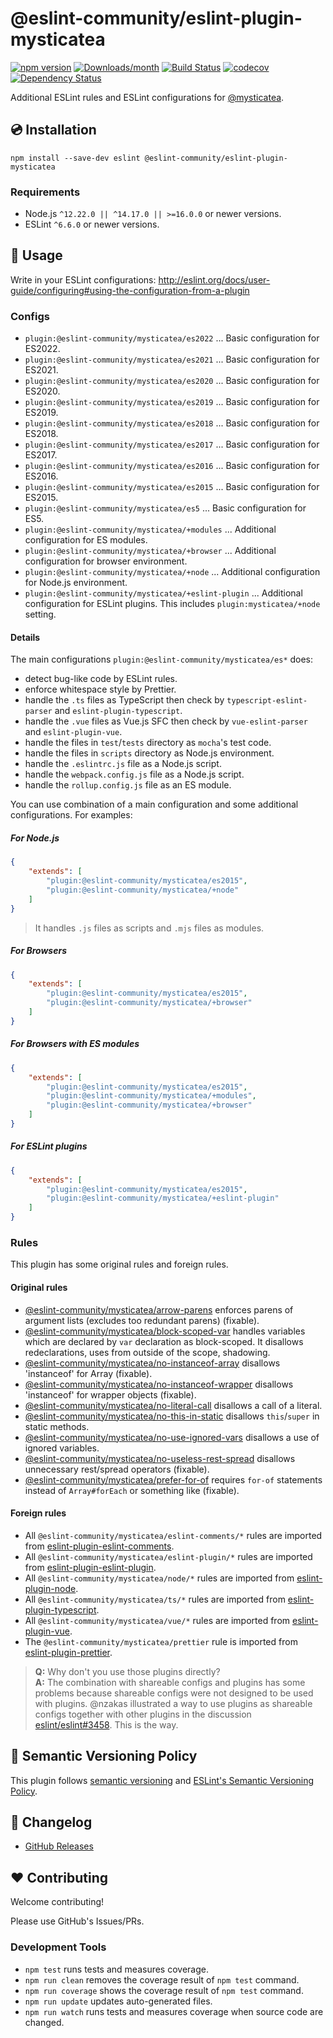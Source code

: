 # @eslint-community/eslint-plugin-mysticatea

[![npm version](https://img.shields.io/npm/v/@eslint-community/eslint-plugin-mysticatea.svg)](https://www.npmjs.com/package/@eslint-community/eslint-plugin-mysticatea)
[![Downloads/month](https://img.shields.io/npm/dm/@eslint-community/eslint-plugin-mysticatea.svg)](http://www.npmtrends.com/@eslint-community/eslint-plugin-mysticatea)
[![Build Status](https://github.com/eslint-community/eslint-plugin-mysticatea/workflows/CI/badge.svg)](https://github.com/eslint-community/eslint-plugin-mysticatea/actions)
[![codecov](https://codecov.io/gh/eslint-community/eslint-plugin-mysticatea/branch/master/graph/badge.svg)](https://codecov.io/gh/eslint-community/eslint-plugin-mysticatea)
[![Dependency Status](https://david-dm.org/eslint-community/eslint-plugin-mysticatea.svg)](https://david-dm.org/eslint-community/eslint-plugin-mysticatea)

Additional ESLint rules and ESLint configurations for [@mysticatea](https://github.com/mysticatea).

## 💿 Installation

```
npm install --save-dev eslint @eslint-community/eslint-plugin-mysticatea
```

### Requirements

- Node.js `^12.22.0 || ^14.17.0 || >=16.0.0` or newer versions.
- ESLint `^6.6.0` or newer versions.

## 📖 Usage

Write in your ESLint configurations: http://eslint.org/docs/user-guide/configuring#using-the-configuration-from-a-plugin

### Configs

- `plugin:@eslint-community/mysticatea/es2022` ... Basic configuration for ES2022.
- `plugin:@eslint-community/mysticatea/es2021` ... Basic configuration for ES2021.
- `plugin:@eslint-community/mysticatea/es2020` ... Basic configuration for ES2020.
- `plugin:@eslint-community/mysticatea/es2019` ... Basic configuration for ES2019.
- `plugin:@eslint-community/mysticatea/es2018` ... Basic configuration for ES2018.
- `plugin:@eslint-community/mysticatea/es2017` ... Basic configuration for ES2017.
- `plugin:@eslint-community/mysticatea/es2016` ... Basic configuration for ES2016.
- `plugin:@eslint-community/mysticatea/es2015` ... Basic configuration for ES2015.
- `plugin:@eslint-community/mysticatea/es5` ... Basic configuration for ES5.
- `plugin:@eslint-community/mysticatea/+modules` ... Additional configuration for ES modules.
- `plugin:@eslint-community/mysticatea/+browser` ... Additional configuration for browser environment.
- `plugin:@eslint-community/mysticatea/+node` ... Additional configuration for Node.js environment.
- `plugin:@eslint-community/mysticatea/+eslint-plugin` ... Additional configuration for ESLint plugins. This includes `plugin:mysticatea/+node` setting.

#### Details

The main configurations `plugin:@eslint-community/mysticatea/es*` does:

- detect bug-like code by ESLint rules.
- enforce whitespace style by Prettier.
- handle the `.ts` files as TypeScript then check by `typescript-eslint-parser` and `eslint-plugin-typescript`.
- handle the `.vue` files as Vue.js SFC then check by `vue-eslint-parser` and `eslint-plugin-vue`.
- handle the files in `test`/`tests` directory as `mocha`'s test code.
- handle the files in `scripts` directory as Node.js environment.
- handle the `.eslintrc.js` file as a Node.js script.
- handle the `webpack.config.js` file as a Node.js script.
- handle the `rollup.config.js` file as an ES module.

You can use combination of a main configuration and some additional configurations.
For examples:

##### For Node.js

```json
{
    "extends": [
        "plugin:@eslint-community/mysticatea/es2015",
        "plugin:@eslint-community/mysticatea/+node"
    ]
}
```

> It handles `.js` files as scripts and `.mjs` files as modules.

##### For Browsers

```json
{
    "extends": [
        "plugin:@eslint-community/mysticatea/es2015",
        "plugin:@eslint-community/mysticatea/+browser"
    ]
}
```

##### For Browsers with ES modules

```json
{
    "extends": [
        "plugin:@eslint-community/mysticatea/es2015",
        "plugin:@eslint-community/mysticatea/+modules",
        "plugin:@eslint-community/mysticatea/+browser"
    ]
}
```

##### For ESLint plugins

```json
{
    "extends": [
        "plugin:@eslint-community/mysticatea/es2015",
        "plugin:@eslint-community/mysticatea/+eslint-plugin"
    ]
}
```

### Rules

This plugin has some original rules and foreign rules.

#### Original rules

- [@eslint-community/mysticatea/arrow-parens](docs/rules/arrow-parens.md) enforces parens of argument lists (excludes too redundant parens) (fixable).
- [@eslint-community/mysticatea/block-scoped-var](docs/rules/block-scoped-var.md) handles variables which are declared by `var` declaration as block-scoped. It disallows redeclarations, uses from outside of the scope, shadowing.
- [@eslint-community/mysticatea/no-instanceof-array](docs/rules/no-instanceof-array.md) disallows 'instanceof' for Array (fixable).
- [@eslint-community/mysticatea/no-instanceof-wrapper](docs/rules/no-instanceof-wrapper.md) disallows 'instanceof' for wrapper objects (fixable).
- [@eslint-community/mysticatea/no-literal-call](docs/rules/no-literal-call.md) disallows a call of a literal.
- [@eslint-community/mysticatea/no-this-in-static](docs/rules/no-this-in-static.md) disallows `this`/`super` in static methods.
- [@eslint-community/mysticatea/no-use-ignored-vars](docs/rules/no-use-ignored-vars.md) disallows a use of ignored variables.
- [@eslint-community/mysticatea/no-useless-rest-spread](docs/rules/no-useless-rest-spread.md) disallows unnecessary rest/spread operators (fixable).
- [@eslint-community/mysticatea/prefer-for-of](docs/rules/prefer-for-of.md) requires `for-of` statements instead of `Array#forEach` or something like (fixable).

#### Foreign rules

- All `@eslint-community/mysticatea/eslint-comments/*` rules are imported from [eslint-plugin-eslint-comments](https://www.npmjs.com/package/eslint-plugin-eslint-comments).
- All `@eslint-community/mysticatea/eslint-plugin/*` rules are imported from [eslint-plugin-eslint-plugin](https://www.npmjs.com/package/eslint-plugin-eslint-plugin).
- All `@eslint-community/mysticatea/node/*` rules are imported from [eslint-plugin-node](https://www.npmjs.com/package/eslint-plugin-node).
- All `@eslint-community/mysticatea/ts/*` rules are imported from [eslint-plugin-typescript](https://www.npmjs.com/package/eslint-plugin-typescript).
- All `@eslint-community/mysticatea/vue/*` rules are imported from [eslint-plugin-vue](https://www.npmjs.com/package/eslint-plugin-vue).
- The `@eslint-community/mysticatea/prettier` rule is imported from [eslint-plugin-prettier](https://www.npmjs.com/package/eslint-plugin-prettier).

> **Q:** Why don't you use those plugins directly?<br>
> **A:** The combination with shareable configs and plugins has some problems because shareable configs were not designed to be used with plugins. @nzakas illustrated a way to use plugins as shareable configs together with other plugins in the discussion [eslint/eslint#3458](https://github.com/eslint/eslint/issues/3458#issuecomment-257161846). This is the way.

## 🚥 Semantic Versioning Policy

This plugin follows [semantic versioning](http://semver.org/) and [ESLint's Semantic Versioning Policy](https://github.com/eslint/eslint#semantic-versioning-policy).

## 📰 Changelog

- [GitHub Releases](https://github.com/eslint-community/eslint-plugin-mysticatea/releases)

## ❤️ Contributing

Welcome contributing!

Please use GitHub's Issues/PRs.

### Development Tools

- `npm test` runs tests and measures coverage.
- `npm run clean` removes the coverage result of `npm test` command.
- `npm run coverage` shows the coverage result of `npm test` command.
- `npm run update` updates auto-generated files.
- `npm run watch` runs tests and measures coverage when source code are changed.
